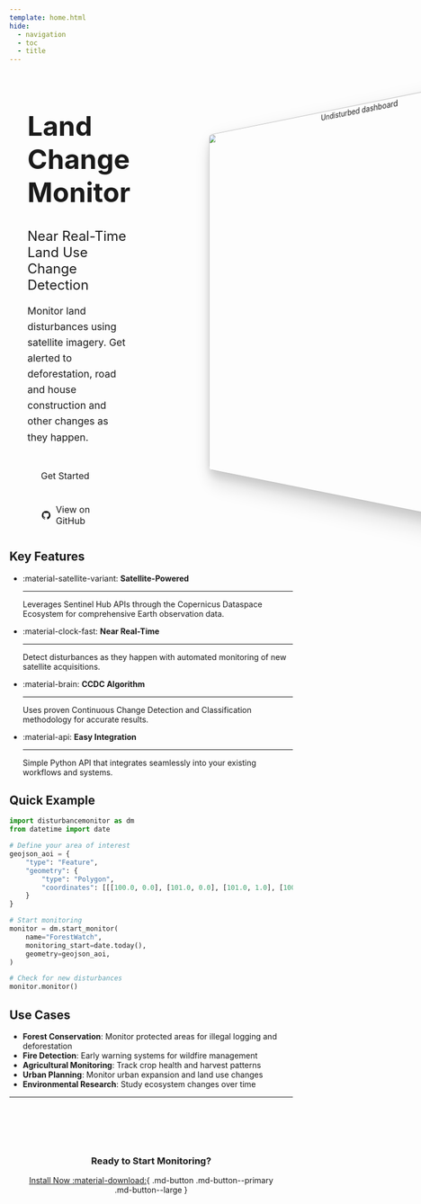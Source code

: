 ```yaml
---
template: home.html
hide:
  - navigation
  - toc
  - title
---
```


<div class="hero-wrapper">
  <div class="hero-section">
    <div class="hero-content">
      <h1>Land Change Monitor</h1>
      <h2>Near Real-Time Land Use Change Detection</h2>
      <p>Monitor land disturbances using satellite imagery. Get alerted to deforestation, road and house construction and other changes as they happen.</p>
      <div class="hero-buttons">
        <a href="getting-started/" class="md-button md-button--primary">
          Get Started
        </a>
        <a href="https://github.com/jonasViehweger/change-detection" class="md-button">
          <svg xmlns="http://www.w3.org/2000/svg" viewBox="0 0 24 24" width="20" height="20"><path fill="currentColor" d="M12 2A10 10 0 0 0 2 12C2 16.42 4.87 20.17 8.84 21.5C9.34 21.58 9.5 21.27 9.5 21C9.5 20.77 9.5 20.14 9.5 19.31C6.73 19.91 6.14 17.97 6.14 17.97C5.68 16.81 5.03 16.5 5.03 16.5C4.12 15.88 5.1 15.9 5.1 15.9C6.1 15.97 6.63 16.93 6.63 16.93C7.5 18.45 8.97 18 9.54 17.76C9.63 17.11 9.89 16.67 10.17 16.42C7.95 16.17 5.62 15.31 5.62 11.5C5.62 10.39 6 9.5 6.65 8.79C6.55 8.54 6.2 7.5 6.75 6.15C6.75 6.15 7.59 5.88 9.5 7.17C10.29 6.95 11.15 6.84 12 6.84C12.85 6.84 13.71 6.95 14.5 7.17C16.41 5.88 17.25 6.15 17.25 6.15C17.8 7.5 17.45 8.54 17.35 8.79C18 9.5 18.38 10.39 18.38 11.5C18.38 15.32 16.04 16.16 13.81 16.41C14.17 16.72 14.5 17.33 14.5 18.26C14.5 19.6 14.5 20.68 14.5 21C14.5 21.27 14.66 21.59 15.17 21.5C19.14 20.16 22 16.42 22 12A10 10 0 0 0 12 2Z"/></svg>
          View on GitHub
        </a>
      </div>
    </div>
    <div class="hero-image">
        <div class="image-container">
            <img class="image-default" src="./assets/screenshots/dashboard-undisturbed.png" alt="Undisturbed dashboard" />
            <img class="image-hover" src="./assets/screenshots/dashboard-disturbed.png" alt="Disturbance dashboard" />
        </div>
    </div>
  </div>
</div>

## Key Features

<div class="grid cards" markdown="1">

- :material-satellite-variant: **Satellite-Powered**

    ---

    Leverages Sentinel Hub APIs through the Copernicus Dataspace Ecosystem for comprehensive Earth observation data.

- :material-clock-fast: **Near Real-Time**

    ---

    Detect disturbances as they happen with automated monitoring of new satellite acquisitions.

- :material-brain: **CCDC Algorithm**

    ---

    Uses proven Continuous Change Detection and Classification methodology for accurate results.

- :material-api: **Easy Integration**

    ---

    Simple Python API that integrates seamlessly into your existing workflows and systems.

</div>

## Quick Example

```python
import disturbancemonitor as dm
from datetime import date

# Define your area of interest
geojson_aoi = {
    "type": "Feature",
    "geometry": {
        "type": "Polygon",
        "coordinates": [[[100.0, 0.0], [101.0, 0.0], [101.0, 1.0], [100.0, 1.0], [100.0, 0.0]]]
    }
}

# Start monitoring
monitor = dm.start_monitor(
    name="ForestWatch",
    monitoring_start=date.today(),
    geometry=geojson_aoi,
)

# Check for new disturbances
monitor.monitor()
```

## Use Cases

- **Forest Conservation**: Monitor protected areas for illegal logging and deforestation
- **Fire Detection**: Early warning systems for wildfire management
- **Agricultural Monitoring**: Track crop health and harvest patterns
- **Urban Planning**: Monitor urban expansion and land use changes
- **Environmental Research**: Study ecosystem changes over time

---

<div class="cta-section" markdown="1">

### Ready to Start Monitoring?

[Install Now :material-download:](getting-started.md){ .md-button .md-button--primary .md-button--large }

</div>

<style>

/* Application header should be static for the landing page */
.md-header {
    position: initial;
}

/* Remove spacing, as we cannot hide it completely */
.md-main__inner {
    margin-top: 0;
}

.md-content__inner {
    padding: 0;
}

.md-content__inner:before {
    content: none;
}

.md-main
.hero-wrapper {
    position: relative;
    margin-left: calc(-50vw + 50%);
    margin-right: calc(-50vw + 50%);
    margin-top: 0;
    width: 100vw;
    background: linear-gradient(135deg, #e8f5e8 0%, #f0f8ff 100%);
    padding: 4rem 0;
}

/* Dark mode support for hero */
[data-md-color-scheme="slate"] .hero-wrapper {
    background: linear-gradient(135deg, #1a2332 0%, #2d3748 100%);
}

.hero-section {
    display: flex;
    align-items: center;
    gap: 3rem;
    max-width: 1600px;
    margin: 0 auto;
    padding: 0 2rem;
}

.hero-content {
    flex: 1;
}

.hero-content h1 {
    font-size: 3rem;
    font-weight: bold;
    margin-bottom: 0.5rem;
    color: var(--md-primary-fg-color);
}

.hero-content h2 {
    font-size: 1.5rem;
    font-weight: 400;
    margin-bottom: 1rem;
    color: var(--md-default-fg-color--light);
}

.hero-content p {
    font-size: 1.1rem;
    line-height: 1.6;
    margin-bottom: 2rem;
    color: var(--md-default-fg-color);
}

.hero-buttons {
    display: flex;
    gap: 1rem;
    flex-wrap: wrap;
}

.hero-buttons .md-button {
    padding: 0.75rem 1.5rem;
    font-size: 1rem;
    text-decoration: none;
    border-radius: 4px;
    display: inline-flex;
    align-items: center;
    gap: 0.5rem;
}

.hero-image {
    flex: 1.5;
    text-align: center;
    perspective: 1000px;
}

.image-container {
    position: relative;
    display: inline-block;
}

.image-container img {
    max-width: 100%;
    height: auto;
    width: 700px;
    border-radius: 8px;
    transform: perspective(1000px) rotate3D(0, 1, 0, -30deg);
    box-shadow:
        0 20px 40px rgba(0, 0, 0, 0.15),
        0 10px 20px rgba(0, 0, 0, 0.1);
    transition: transform 0.3s ease, box-shadow 0.3s ease, opacity 0.3s ease;
}

.image-hover {
    position: absolute;
    top: 0;
    left: 0;
    opacity: 0;
}

.image-container:hover .image-default {
    transform: scale(1.3) rotate3D(0, 1, 0, -15deg);
    box-shadow:
        0 30px 60px rgba(0, 0, 0, 0.2),
        0 15px 30px rgba(0, 0, 0, 0.15);
}

.image-container:hover .image-hover {
    opacity: 1;
    transform: scale(1.3) rotate3D(0, 1, 0, -15deg);
    box-shadow:
        0 30px 60px rgba(0, 0, 0, 0.2),
        0 15px 30px rgba(0, 0, 0, 0.15);
}


.cta-section {
    text-align: center;
    margin: 3rem 0;
    padding: 2rem;
    background-color: var(--md-primary-fg-color--light);
    border-radius: 8px;
}

@media (max-width: 768px) {
    .hero-section {
        flex-direction: column;
        text-align: center;
        padding: 0 1rem;
    }

    .hero-content h1 {
        font-size: 2rem;
    }

    .hero-content h2 {
        font-size: 1.2rem;
    }

    .hero-wrapper {
        padding: 2rem 0;
    }

    .hero-buttons {
        justify-content: center;
    }
}
</style>
